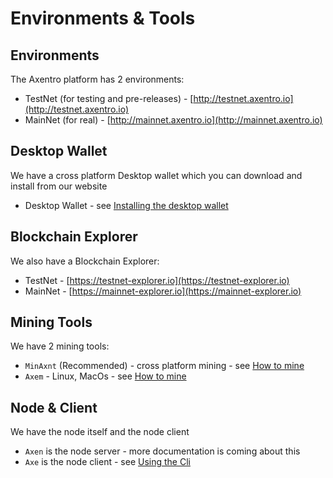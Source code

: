 # Environments & Tools

## Environments 

The Axentro platform has 2 environments:

* TestNet (for testing and pre-releases) - [http://testnet.axentro.io](http://testnet.axentro.io)
* MainNet (for real) - [http://mainnet.axentro.io](http://mainnet.axentro.io)

## Desktop Wallet

We have a cross platform Desktop wallet which you can download and install from our website

* Desktop Wallet - see [Installing the desktop wallet](getting-started/install-desktop-wallet.md)

## Blockchain Explorer

We also have a Blockchain Explorer:

* TestNet - [https://testnet-explorer.io](https://testnet-explorer.io)
* MainNet - [https://mainnet-explorer.io](https://mainnet-explorer.io)

## Mining Tools

We have 2 mining tools:

* `MinAxnt` (Recommended) - cross platform mining - see [How to mine](mining/how-to-mine.md)
* `Axem` - Linux, MacOs - see [How to mine](mining/how-to-mine.md)

## Node & Client

We have the node itself and the node client

* `Axen` is the node server - more documentation is coming about this
* `Axe` is the node client - see [Using the Cli](using-the-cli/install.md)
